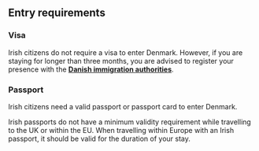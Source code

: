## Entry requirements

### **Visa**

Irish citizens do not require a visa to enter Denmark. However, if you are staying for longer than three months, you are advised to register your presence with the [**Danish immigration authorities**](https://www.nyidanmark.dk/en-GB).

### **Passport**

Irish citizens need a valid passport or passport card to enter Denmark.

Irish passports do not have a minimum validity requirement while travelling to the UK or within the EU. When travelling within Europe with an Irish passport, it should be valid for the duration of your stay.